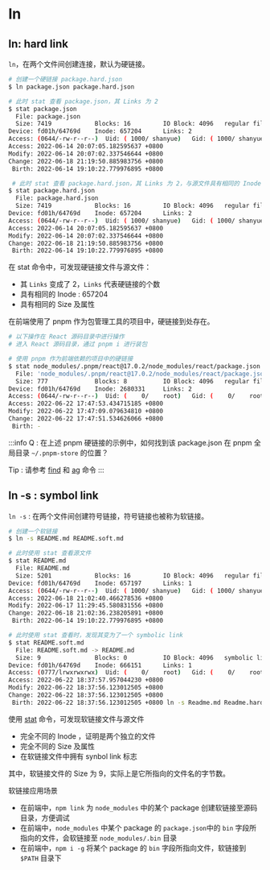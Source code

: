 # ln

## ln: hard link

`ln`，在两个文件间创建连接，默认为硬链接。

```bash
# 创建一个硬链接 package.hard.json
$ ln package.json package.hard.json

# 此时 stat 查看 package.json，其 Links 为 2
$ stat package.json
  File: package.json
  Size: 7419            Blocks: 16         IO Block: 4096   regular file
Device: fd01h/64769d    Inode: 657204      Links: 2
Access: (0644/-rw-r--r--)  Uid: ( 1000/ shanyue)   Gid: ( 1000/ shanyue)
Access: 2022-06-14 20:07:05.182595637 +0800
Modify: 2022-06-14 20:07:02.337546644 +0800
Change: 2022-06-18 21:19:50.885983756 +0800
 Birth: 2022-06-14 19:10:22.779976895 +0800

 # 此时 stat 查看 package.hard.json，其 Links 为 2，与源文件具有相同的 Inode
$ stat package.hard.json
  File: package.hard.json
  Size: 7419            Blocks: 16         IO Block: 4096   regular file
Device: fd01h/64769d    Inode: 657204      Links: 2
Access: (0644/-rw-r--r--)  Uid: ( 1000/ shanyue)   Gid: ( 1000/ shanyue)
Access: 2022-06-14 20:07:05.182595637 +0800
Modify: 2022-06-14 20:07:02.337546644 +0800
Change: 2022-06-18 21:19:50.885983756 +0800
 Birth: 2022-06-14 19:10:22.779976895 +0800
```

在 stat 命令中，可发现硬链接文件与源文件：

- 其 `Links` 变成了 2，`Links` 代表硬链接的个数
- 具有相同的 Inode : 657204
- 具有相同的 Size 及属性

在前端使用了 pnpm 作为包管理工具的项目中，硬链接到处存在。

```bash
# 以下操作在 React 源码目录中进行操作
# 进入 React 源码目录，通过 pnpm i 进行装包

# 使用 pnpm 作为前端依赖的项目中的硬链接
$ stat node_modules/.pnpm/react@17.0.2/node_modules/react/package.json
  File: 'node_modules/.pnpm/react@17.0.2/node_modules/react/package.json'
  Size: 777             Blocks: 8          IO Block: 4096   regular file
Device: fd01h/64769d    Inode: 2680331     Links: 2
Access: (0644/-rw-r--r--)  Uid: (    0/    root)   Gid: (    0/    root)
Access: 2022-06-22 17:47:53.434715185 +0800
Modify: 2022-06-22 17:47:09.079634810 +0800
Change: 2022-06-22 17:47:51.534626066 +0800
 Birth: -
```

:::info
Q : 在上述 pnpm 硬链接的示例中，如何找到该 package.json 在 pnpm 全局目录 `~/.pnpm-store` 的位置？

Tip : 请参考 [find](./11-find.md) 和 [ag](./12-ag.md) 命令
:::

## ln -s : symbol link

`ln -s` : 在两个文件间创建符号链接，符号链接也被称为软链接。

```bash
# 创建一个软链接
$ ln -s README.md README.soft.md

# 此时使用 stat 查看源文件
$ stat README.md
  File: README.md
  Size: 5201            Blocks: 16         IO Block: 4096   regular file
Device: fd01h/64769d    Inode: 657197      Links: 1
Access: (0644/-rw-r--r--)  Uid: ( 1000/ shanyue)   Gid: ( 1000/ shanyue)
Access: 2022-06-18 21:02:40.466278536 +0800
Modify: 2022-06-17 11:29:45.580831556 +0800
Change: 2022-06-18 21:02:36.238205891 +0800
 Birth: 2022-06-14 19:10:22.779976895 +0800

# 此时使用 stat 查看时，发现其变为了一个 symbolic link
$ stat README.soft.md
  File: README.soft.md -> README.md
  Size: 9               Blocks: 0          IO Block: 4096   symbolic link
Device: fd01h/64769d    Inode: 666151      Links: 1
Access: (0777/lrwxrwxrwx)  Uid: (    0/    root)   Gid: (    0/    root)
Access: 2022-06-22 18:37:57.957044230 +0800
Modify: 2022-06-22 18:37:56.123012505 +0800
Change: 2022-06-22 18:37:56.123012505 +0800
 Birth: 2022-06-22 18:37:56.123012505 +0800 ln -s Readme.md Readme.hard.md
```

使用 [stat](./4-stat.md) 命令，可发现软链接文件与源文件

- 完全不同的 Inode ，证明是两个独立的文件
- 完全不同的 Size 及属性
- 在软链接文件中拥有 synbol link 标志

其中，软链接文件的 Size 为 9，实际上是它所指向的文件名的字节数。

软链接应用场景

- 在前端中，`npm link` 为 `node_modules` 中的某个 package 创建软链接至源码目录，方便调试
- 在前端中，`node_modules` 中某个 package 的 `package.json`中的 `bin` 字段所指向的文件，会软链接至 `node_modules/.bin` 目录
- 在前端中，`npm i -g` 将某个 package 的 `bin` 字段所指向文件，软链接到 `$PATH` 目录下

